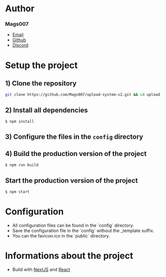 # Author

### Mags007

<ul>
   <li><a href="mailto:kontakt@mxgnus.de">Email</a></li>
   <li><a href="https://github.com/Mags007">Github</a>
   <li><a href="https://discord.com/users/666974190561394698">Discord</a>
</ul>

# Setup the project

## 1) Clone the repository

```bash
git clone https://github.com/Mags007/upload-system-v2.git && cd upload-system-v2
```

## 2) Install all dependencies

```bash
$ npm install
```

## 3) Configure the files in the `config` directory

## 4) Build the production version of the project

```bash
$ npm run build
```

## Start the production version of the project

```bash
$ npm start
```

# Configuration

<ul>
   <li>All configuration files can be found in the `config` directory.</li>
   <li>Save the configuration file in the `config` without the _template suffix.</li>
   <li>You can the favicon.ico in the `public` directory.</li>
</ul>

# Informations about the project

<ul>
   <li>Build with <a href='https://nextjs.org/'>NextJS</a> and <a href='https://reactjs.org/'>React</a></li>
</ul>
